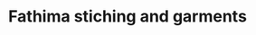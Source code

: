 ---
title: "Fathima stiching and garments"
url: /thiruvananthapuram/fathima-stiching-and-garments/
shop: tailor
---